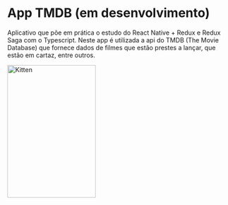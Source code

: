 # App TMDB (em desenvolvimento)

Aplicativo que põe em prática o estudo do React Native + Redux e Redux Saga com o Typescript.
Neste app é utilizada a api do TMDB (The Movie Database) que fornece dados de filmes que estão prestes a lançar,
que estão em cartaz, entre outros.

<img src="https://firebasestorage.googleapis.com/v0/b/rentgo-4d177.appspot.com/o/Screenshot_20200926-014322_porter.jpg?alt=media&token=07506883-e399-417f-a1f6-bbf81e8a1e16" alt="Kitten" title="A cute kitten" width="200" height="300" />
